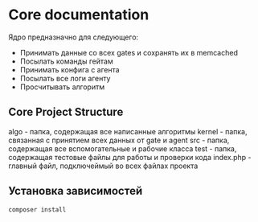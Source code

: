 # Core documentation
Ядро предназначно для следующего:
- Принимать данные со всех gates и сохранять их в memcached
- Посылать команды гейтам
- Принимать конфига с агента
- Посылать все логи агенту
- Просчитывать алгоритм

## Core Project Structure
algo - папка, содержащая все написанные алгоритмы
kernel - папка, связанная с принятием всех данных от gate и agent
src - папка, содержащая все вспомогательные и рабочие класса
test - папка, содержащая тестовые файлы для работы и проверки кода
index.php - главный файл, подключеймый во всех файлах проекта

## Установка зависимостей
```shell
composer install
```
